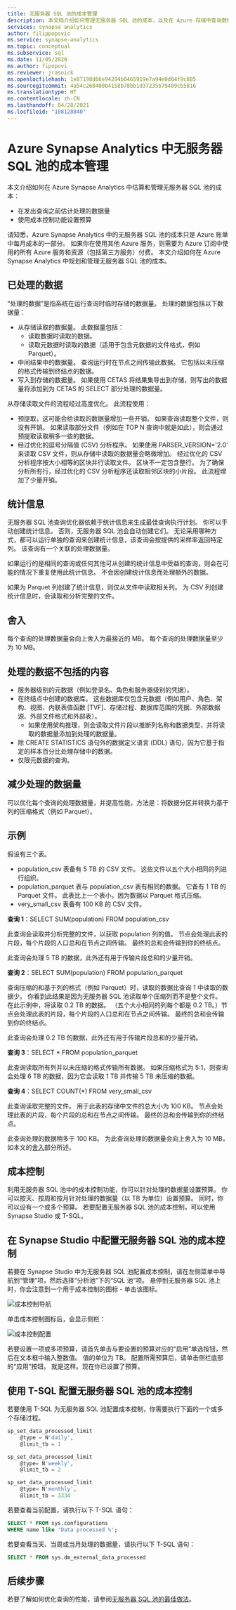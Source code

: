 ```yaml
---
title: 无服务器 SQL 池的成本管理
description: 本文档介绍如何管理无服务器 SQL 池的成本，以及在 Azure 存储中查询数据时如何计算处理的数据。
services: synapse analytics
author: filippopovic
ms.service: synapse-analytics
ms.topic: conceptual
ms.subservice: sql
ms.date: 11/05/2020
ms.author: fipopovi
ms.reviewer: jrasnick
ms.openlocfilehash: 1e87198d66e94204b0465919e7a94e0d04f9c885
ms.sourcegitcommit: 4a54c268400b4158b78bb1d37235b79409cb5816
ms.translationtype: HT
ms.contentlocale: zh-CN
ms.lasthandoff: 04/28/2021
ms.locfileid: "108128840"
---
```

# <a name="cost-management-for-serverless-sql-pool-in-azure-synapse-analytics"></a>Azure Synapse Analytics 中无服务器 SQL 池的成本管理

本文介绍如何在 Azure Synapse Analytics 中估算和管理无服务器 SQL 池的成本：
- 在发出查询之前估计处理的数据量
- 使用成本控制功能设置预算

请知悉，Azure Synapse Analytics 中的无服务器 SQL 池的成本只是 Azure 账单中每月成本的一部分。 如果你在使用其他 Azure 服务，则需要为 Azure 订阅中使用的所有 Azure 服务和资源（包括第三方服务）付费。 本文介绍如何在 Azure Synapse Analytics 中规划和管理无服务器 SQL 池的成本。

## <a name="data-processed"></a>已处理的数据

“处理的数据”是指系统在运行查询时临时存储的数据量。 处理的数据包括以下数据量：

- 从存储读取的数据量。 此数据量包括：
  - 读取数据时读取的数据。
  - 读取元数据时读取的数据（适用于包含元数据的文件格式，例如 Parquet）。
- 中间结果中的数据量。 查询运行时在节点之间传输此数据。 它包括以未压缩的格式传输到终结点的数据。 
- 写入到存储的数据量。 如果使用 CETAS 将结果集导出到存储，则写出的数据量将添加到为 CETAS 的 SELECT 部分处理的数据量。

从存储读取文件的流程经过高度优化。 此流程使用：

- 预提取，这可能会给读取的数据量增加一些开销。 如果查询读取整个文件，则没有开销。 如果读取部分文件（例如在 TOP N 查询中就是如此），则会通过预提取读取稍多一些的数据。
- 经过优化的逗号分隔值 (CSV) 分析程序。 如果使用 PARSER_VERSION='2.0' 来读取 CSV 文件，则从存储中读取的数据量会略微增加。 经过优化的 CSV 分析程序按大小相等的区块并行读取文件。 区块不一定包含整行。 为了确保分析所有行，经过优化的 CSV 分析程序还读取相邻区块的小片段。 此流程增加了少量开销。

## <a name="statistics"></a>统计信息

无服务器 SQL 池查询优化器依赖于统计信息来生成最佳查询执行计划。 你可以手动创建统计信息。 否则，无服务器 SQL 池会自动创建它们。 无论采用哪种方式，都可以运行单独的查询来创建统计信息，该查询会按提供的采样率返回特定列。 该查询有一个关联的处理数据量。

如果运行的是相同的查询或任何其他可从创建的统计信息中受益的查询，则会在可能的情况下重复使用此统计信息。 不会因创建统计信息而处理额外的数据。

如果为 Parquet 列创建了统计信息，则仅从文件中读取相关列。 为 CSV 列创建统计信息时，会读取和分析完整的文件。

## <a name="rounding"></a>舍入

每个查询的处理数据量会向上舍入为最接近的 MB。 每个查询的处理数据量至少为 10 MB。

## <a name="what-data-processed-doesnt-include"></a>处理的数据不包括的内容

- 服务器级别的元数据（例如登录名、角色和服务器级别的凭据）。
- 在终结点中创建的数据库。 这些数据库仅包含元数据（例如用户、角色、架构、视图、内联表值函数 [TVF]、存储过程、数据库范围的凭据、外部数据源、外部文件格式和外部表）。
  - 如果使用架构推理，则会读取文件片段以推断列名称和数据类型，并将读取的数据量添加到处理的数据量。
- 除 CREATE STATISTICS 语句外的数据定义语言 (DDL) 语句，因为它基于指定的样本百分比处理存储中的数据。
- 仅限元数据的查询。

## <a name="reducing-the-amount-of-data-processed"></a>减少处理的数据量

可以优化每个查询的处理数据量，并提高性能，方法是：将数据分区并转换为基于列的压缩格式（例如 Parquet）。

## <a name="examples"></a>示例

假设有三个表。

- population_csv 表备有 5 TB 的 CSV 文件。 这些文件以五个大小相同的列进行组织。
- population_parquet 表与 population_csv 表有相同的数据。 它备有 1 TB 的 Parquet 文件。 此表比上一个表小，因为数据以 Parquet 格式压缩。
- very_small_csv 表备有 100 KB 的 CSV 文件。

**查询 1**：SELECT SUM(population) FROM population_csv

此查询会读取并分析完整的文件，以获取 population 列的值。 节点会处理此表的片段，每个片段的人口总和在节点之间传输。 最终的总和会传输到你的终结点。 

此查询会处理 5 TB 的数据，此外还有用于传输片段总和的少量开销。

**查询 2**：SELECT SUM(population) FROM population_parquet

查询压缩的和基于列的格式（例如 Parquet）时，读取的数据比查询 1 中读取的数据少。 你看到此结果是因为无服务器 SQL 池读取单个压缩列而不是整个文件。 在此示例中，将读取 0.2 TB 的数据。 （五个大小相同的列每个都是 0.2 TB。）节点会处理此表的片段，每个片段的人口总和在节点之间传输。 最终的总和会传输到你的终结点。 

此查询会处理 0.2 TB 的数据，此外还有用于传输片段总和的少量开销。

**查询 3**：SELECT * FROM population_parquet

此查询读取所有列并以未压缩的格式传输所有数据。 如果压缩格式为 5:1，则查询会处理 6 TB 的数据，因为它会读取 1 TB 并传输 5 TB 未压缩的数据。

**查询 4**：SELECT COUNT(*) FROM very_small_csv

此查询读取完整的文件。 用于此表的存储中文件的总大小为 100 KB。 节点会处理此表的片段，每个片段的总和在节点之间传输。 最终的总和会传输到你的终结点。 

此查询处理的数据稍多于 100 KB。 为此查询处理的数据量会向上舍入为 10 MB，如本文的[舍入](#rounding)部分所述。

## <a name="cost-control"></a>成本控制

利用无服务器 SQL 池中的成本控制功能，你可以针对处理的数据量设置预算。 你可以按天、按周和按月针对处理的数据量（以 TB 为单位）设置预算。 同时，你可以设有一个或多个预算。 若要配置无服务器 SQL 池的成本控制，可以使用 Synapse Studio 或 T-SQL。

## <a name="configure-cost-control-for-serverless-sql-pool-in-synapse-studio"></a>在 Synapse Studio 中配置无服务器 SQL 池的成本控制
 
若要在 Synapse Studio 中为无服务器 SQL 池配置成本控制，请在左侧菜单中导航到“管理”项，然后选择“分析池”下的“SQL 池”项。 悬停到无服务器 SQL 池上时，你会注意到一个用于成本控制的图标 - 单击该图标。

![成本控制导航](./media/data-processed/cost-control-menu.png)

单击成本控制图标后，会显示侧栏：

![成本控制配置](./media/data-processed/cost-control-sidebar.png)

若要设置一项或多项预算，请首先单击与要设置的预算对应的“启用”单选按钮，然后在文本框中输入整数值。 值的单位为 TB。 配置所需预算后，请单击侧栏底部的“应用”按钮。 就是这样。现在你已设置了预算。

## <a name="configure-cost-control-for-serverless-sql-pool-in-t-sql"></a>使用 T-SQL 配置无服务器 SQL 池的成本控制

若要使用 T-SQL 为无服务器 SQL 池配置成本控制，你需要执行下面的一个或多个存储过程。

```sql
sp_set_data_processed_limit
    @type = N'daily',
    @limit_tb = 1

sp_set_data_processed_limit
    @type= N'weekly',
    @limit_tb = 2

sp_set_data_processed_limit
    @type= N'monthly',
    @limit_tb = 3334
```

若要查看当前配置，请执行以下 T-SQL 语句：

```sql
SELECT * FROM sys.configurations
WHERE name like 'Data processed %';
```

若要查看当天、当周或当月处理的数据量，请执行以下 T-SQL 语句：

```sql
SELECT * FROM sys.dm_external_data_processed
```

## <a name="next-steps"></a>后续步骤

若要了解如何优化查询的性能，请参阅[无服务器 SQL 池的最佳做法](./best-practices-serverless-sql-pool.md)。